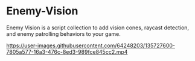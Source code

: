 # Enemy-Vision
 Enemy Vision is a script collection to add vision cones, raycast detection, and enemy patrolling behaviors to your game.
 
https://user-images.githubusercontent.com/64248203/135727600-7805a577-16a3-476c-8ed3-989fce845cc2.mp4
